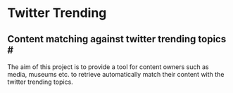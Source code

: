 # Twitter Trending

## Content matching against twitter trending topics \#

The aim of this project is to provide a tool for content owners such as media, museums etc. to retrieve automatically match their content with the twitter trending topics.
